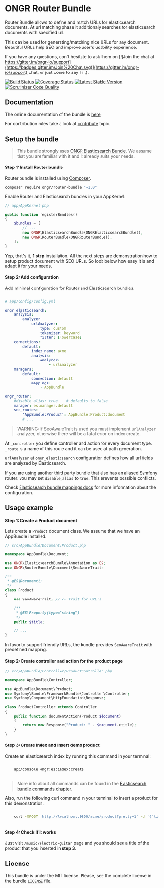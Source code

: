 # ONGR Router Bundle

Router Bundle allows to define and match URLs for elasticsearch documents.
At url matching phase it additionaly searches for elasticsearch documents with specified url.

This can be used for generating/matching nice URLs for any document.
Beautiful URLs help SEO and improve user's usability experience.

If you have any questions, don't hesitate to ask them on [![Join the chat at https://gitter.im/ongr-io/support](https://badges.gitter.im/Join%20Chat.svg)](https://gitter.im/ongr-io/support)
 chat, or just come to say Hi ;).
 
[![Build Status](https://travis-ci.org/ongr-io/RouterBundle.svg?branch=master)](https://travis-ci.org/ongr-io/RouterBundle)
[![Coverage Status](https://coveralls.io/repos/ongr-io/RouterBundle/badge.svg?branch=master&service=github)](https://coveralls.io/github/ongr-io/RouterBundle?branch=master)
[![Latest Stable Version](https://poser.pugx.org/ongr/router-bundle/v/stable)](https://packagist.org/packages/ongr/router-bundle)
[![Scrutinizer Code Quality](https://scrutinizer-ci.com/g/ongr-io/RouterBundle/badges/quality-score.png?b=master)](https://scrutinizer-ci.com/g/ongr-io/RouterBundle/?branch=master)

## Documentation

The online documentation of the bundle is [here](Resources/doc/index.md)

For contribution rules take a look at [contribute](Resources/doc/contribute.md) topic.


## Setup the bundle

> This bundle strongly uses [ONGR Elasticsearch Bundle](https://github.com/ongr-io/ElasticsearchBundle).
> We assume that you are familiar with it and it already suits your needs.

#### Step 1: Install Router bundle

Router bundle is installed using [Composer](https://getcomposer.org).

```bash
composer require ongr/router-bundle "~1.0"

```

Enable Router and Elasticsearch bundles in your AppKernel:

```php
// app/AppKernel.php

public function registerBundles()
{
    $bundles = [
        // ...
        new ONGR\ElasticsearchBundle\ONGRElasticsearchBundle(),
        new ONGR\RouterBundle\ONGRRouterBundle(),
    ];
}

```

Yep, that's it, **1 step** installation. All the next steps are demonstration how to setup product document with SEO URLs. So look below how easy it is and adapt it for your needs.


#### Step 2: Add configuration

Add minimal configuration for Router and Elasticsearch bundles.

```yaml

# app/config/config.yml

ongr_elasticsearch:
    analysis:
        analyzer:
            urlAnalyzer:
                type: custom
                tokenizer: keyword
                filter: [lowercase]
    connections:
        default:
            index_name: acme
            analysis:
                analyzer:
                    - urlAnalyzer
    managers:
        default:
            connection: default
            mappings:
                - AppBundle

ongr_router:
    #disable_alias: true    # defaults to false
    manager: es.manager.default
    seo_routes:
        'AppBundle:Product': AppBundle:Product:document
        # ...

```

> WARNING: If SeoAwareTrait is used you must implement `urlAnalyzer` analyzer, otherwise there will be a fatal error on index create.

At `_controller` you define controller and action for every document type.
`_route` is a name of this route and it can be used at path generation.

`urlAnalyzer` at `ongr_elasticsearch` configuration defines how all url fields are analyzed by Elasticsearch.

If you are using another third party bundle that also has an aliased Symfony router, you may set `disable_alias` to `true`. This
prevents possible conflicts.

Check [Elasticsearch bundle mappings docs](https://github.com/ongr-io/ElasticsearchBundle/blob/master/Resources/doc/mapping.md) for more information about the configuration.


## Usage example

#### Step 1: Create a Product document

Lets create a `Product` document class. We assume that we have an AppBundle installed.

```php
// src/AppBundle/Document/Product.php

namespace AppBundle\Document;

use ONGR\ElasticsearchBundle\Annotation as ES;
use ONGR\RouterBundle\Document\SeoAwareTrait;

/**
 * @ES\Document()
 */
class Product
{
    use SeoAwareTrait; // <- Trait for URL's

    /**
     * @ES\Property(type="string")
     */
    public $title;

    // ...
}

```

In favor to support friendly URLs, the bundle provides `SeoAwareTrait` with predefined mapping.


#### Step 2: Create controller and action for the product page

```php
// src/AppBundle/Controller/ProductController.php

namespace AppBundle\Controller;

use AppBundle\Document\Product;
use Symfony\Bundle\FrameworkBundle\Controller\Controller;
use Symfony\Component\HttpFoundation\Response;

class ProductController extends Controller
{
    public function documentAction(Product $document)
    {
        return new Response("Product: " . $document->title);
    }
}
```

#### Step 3: Create index and insert demo product

Create an elasticsearch index by running this command in your terminal:

```bash

    app/console ongr:es:index:create
    
```

> More info about all commands can be found in the [Elasticsearch bundle commands chapter](https://github.com/ongr-io/ElasticsearchBundle/blob/master/Resources/doc/commands.md).

Also, run the following curl command in your terminal to insert a product for this demonstration.

```bash

    curl -XPOST 'http://localhost:9200/acme/product?pretty=1' -d '{"title":"Acoustic Guitar", "url":"/music/electric-guitar"}'
    
```

#### Step 4: Check if it works

Just visit `/music/electric-guitar` page and you should see a title of the product that you inserted in **step 3**.


## License

This bundle is under the MIT license. Please, see the complete license
in the bundle [`LICENSE`](LICENSE) file.
